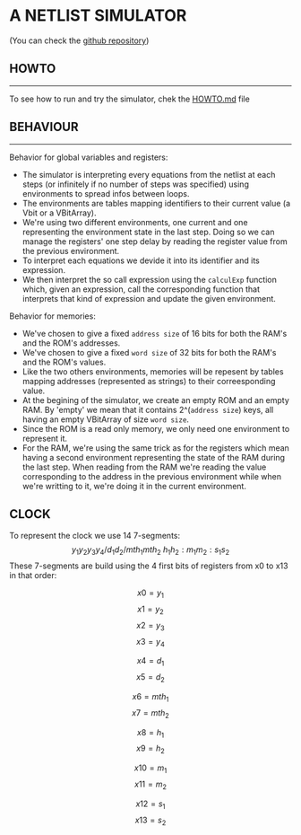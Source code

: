 # A NETLIST SIMULATOR

(You can check the [github repository](https://github.com/MrBigoudi/ProjetSysNumENS.git))


## HOWTO

---

To see how to run and try the simulator, chek the [HOWTO.md](HOWTO.md) file


## BEHAVIOUR


---

Behavior for global variables and registers:

<ul>

<li>The simulator is interpreting every equations from the netlist at each steps (or infinitely if no number of steps was specified) using environments to spread infos between loops.</li>


<li>The environments are tables mapping identifiers to their current value (a Vbit or a VBitArray).</li>

<li>We're using two different environments, one current and one representing the environment state in the last step. Doing so we can manage the registers' one step delay by reading the register value from the previous environment.</li>

<li>To interpret each equations we devide it into its identifier and its expression.</li>

<li>We then interpret the so call expression using the <code>calculExp</code> function which, given an expression, call the corresponding function that interprets that kind of expression and update the given environment.

</ul>

Behavior for memories:

<ul>

<li>We've chosen to give a fixed <code>address size</code> of 16 bits for both the RAM's and the ROM's addresses.</li>
<li>We've chosen to give a fixed <code>word size</code> of 32 bits for both the RAM's and the ROM's values.</li>

<li>Like the two others environments, memories will be repesent by tables mapping addresses (represented as strings) to their correesponding value.</li>

<li>At the begining of the simulator, we create an empty ROM and an empty RAM. By 'empty' we mean that it contains 2^(<code>address size</code>) keys, all having an empty VBitArray of size <code>word size</code>.</li>

<li>Since the ROM is a read only memory, we only need one environment to represent it.</li>
<li>For the RAM, we're using the same trick as for the registers which mean having a second environment representing the state of the RAM during the last step. When reading from the RAM we're reading the value corresponding to the address in the previous environment while when we're writting to it, we're doing it in the  current environment.</li>

</ul>


## CLOCK

To represent the clock we use 14 7-segments: $$y_1y_2y_3y_4/d_1d_2/mth_1mth_2 \text{ } \text{ } \text{ } h_1h_2:m_1m_2:s_1s_2$$
These 7-segments are build using the 4 first bits of registers from x0 to x13 in that order:

$$
x0 = y_1
$$
$$
x1 = y_2
$$
$$
x2 = y_3
$$
$$
x3 = y_4
$$

$$
x4 = d_1
$$
$$
x5 = d_2
$$

$$
x6 = mth_1
$$
$$
x7 = mth_2
$$

$$
x8 = h_1
$$
$$
x9 = h_2
$$

$$
x10 = m_1
$$
$$
x11 = m_2
$$

$$
x12 = s_1
$$
$$
x13 = s_2
$$